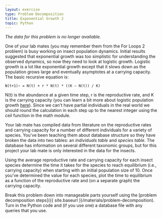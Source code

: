 ```yaml
---
layout: exercise
type: Problem Decomposition
title: Exponential Growth 2
topic: Python
---
```


*The data for this problem is no longer available.*

One of your lab mates (you may remember them from the For Loops 2
problem) is busy working on insect population dynamics. Initial results
suggested that exponential growth was too simplistic for understanding
the observed dynamics, so now they need to look at logistic growth.
Logistic growth is a lot like exponential growth except that it slows
down as the population grows large and eventually asymptotes at a
carrying capacity. The basic recursive equation is:

`N(t+1)~ = N(t) + r * N(t) * ((K – N(t)) / K)`

N(t) is the abundance at a given time step, r is the reproductive rate,
and K is the carrying capacity (you can learn a bit more about logistic
population growth
[here](http://en.wikipedia.org/wiki/Logistic_function#In_ecology:_modeling_population_growth)).
Since we can't have partial individuals in the real world we should
round the calculation in each step up to the nearest integer using the
ceil function in the math module.

Your lab mate has compiled data from literature on the reproductive
rates and carrying capacity for a number of different individuals for a
variety of species. You've been teaching them about database structure
so they have broken the data into two tables: an *individuals
table* and *species table*.
The database has information on several different taxonomic groups, but
for this project your lab mate is only interested in the data for the
insects.

Using the average reproductive rate and carrying capacity for each
insect species determine the time it takes for the species to reach
equilibrium (i.e., carrying capacity) when starting with an initial
population size of 10. Once you've determined the value for each
species, plot the time to equilibrium as a function of the reproductive
rate and (on a separate graph) the carrying capacity.

Break this problem down into manageable parts yourself using the [problem
decomposition steps]({{ site.baseurl }}/materials/problem-decomposition).
Turn in the Python code and (if you use one) a database file with any
queries that you use.
